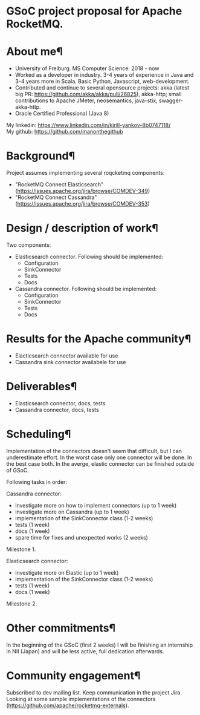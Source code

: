 # GSoC project proposal for Apache RocketMQ.
# About me¶
 - University of Freiburg. MS Computer Science. 2018 - now 
 - Worked as a developer in industry. 3-4 years of experience in Java and 3-4 years more in Scala. Basic Python, Javascript, web-development. 
 - Contributed and continue to several opensource projects: akka (latest big PR: https://github.com/akka/akka/pull/26825), akka-http; small contributions to Apache JMeter, neosemantics, java-stix, swagger-akka-http. 
 - Oracle Certified Professional (Java 8)
 
My linkedin: https://www.linkedin.com/in/kirill-yankov-8b0747118/  
My github: https://github.com/manonthegithub
# Background¶
Project assumes implementing several roqcketmq components:
- "RocketMQ Connect Elasticsearch"(https://issues.apache.org/jira/browse/COMDEV-349)
- "RocketMQ Connect Cassandra"(https://issues.apache.org/jira/browse/COMDEV-353)
# Design / description of work¶
Two components:
 - Elasticsearch connector. Following should be implemented:
   - Configuration
   - SinkConnector
   - Tests
   - Docs
 - Cassandra connector. Following should be implemented:
   - Configuration
   - SinkConnector
   - Tests
   - Docs

# Results for the Apache community¶
- Elacticsearch connector available for use
- Cassandra sink connector availabele for use
# Deliverables¶
- Elasticsearch connector, docs, tests
- Cassandra connector, docs, tests
# Scheduling¶
Implementation of the connectors doesn't seem that difficult, but I can underestimate effort. In the worst case only one connector will be done. In the best case both. In the averge, elastic connector can be finished outside of GSoC.

Following tasks in order:  

Cassandra connector:  
- investigate more on how to implement connectors (up to 1 week)
- investigate more on Cassandra (up to 1 week)
- implementation of the SinkConnector class (1-2 weeks)
- tests (1 week)
- docs (1 week)
- spare time for fixes and unexpected works (2 weeks)

Milestone 1.

Elasticsearch connector:
- investigate more on Elastic (up to 1 week)
- implementation of the SinkConnector class (1-2 weeks)
- tests (1 week)
- docs (1 week)

Milestone 2.

# Other commitments¶
In the beginning of the GSoC (first 2 weeks) I will be finishing an internship in NII (Japan) and will be less active, full dedication afterwards.
# Community engagement¶
Subscribed to dev mailing list. Keep communication in the project Jira. Looking at some sample implementations of the connectors (https://github.com/apache/rocketmq-externals).

<!--In particular with Apache $Project, including project mailing lists, wikis, issue trackers, test systems.
This should show a rough understanding of working with open source communities. You should be engaged with the rest of the community both before coding start (e.g. to develop this proposal) and during the project.
Include any planned user testing, prototypes, code review.-->
